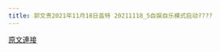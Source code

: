 ```yaml
---
title: 郭文贵2021年11月18日盖特 20211118_5自娱自乐模式启动????
---
```


[原文連接](https://gnews.org/ThreadView/53483137)


